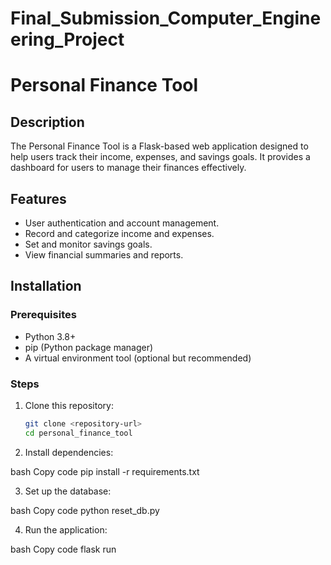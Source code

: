 # Final_Submission_Computer_Engineering_Project
# Personal Finance Tool

## Description
The Personal Finance Tool is a Flask-based web application designed to help users track their income, expenses, and savings goals. 
It provides a dashboard for users to manage their finances effectively.

## Features
- User authentication and account management.
- Record and categorize income and expenses.
- Set and monitor savings goals.
- View financial summaries and reports.

## Installation

### Prerequisites
- Python 3.8+
- pip (Python package manager)
- A virtual environment tool (optional but recommended)

### Steps
1. Clone this repository:
   ```bash
   git clone <repository-url>
   cd personal_finance_tool

2. Install dependencies:

  bash
  Copy code
  pip install -r requirements.txt
  
3. Set up the database:

  bash
  Copy code
  python reset_db.py

4. Run the application:

  bash
  Copy code
  flask run
